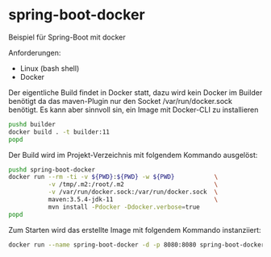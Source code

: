 # spring-boot-docker

Beispiel für Spring-Boot mit docker

Anforderungen:
- Linux (bash shell)
- Docker


Der eigentliche Build findet in Docker statt, dazu wird kein Docker im Builder 
benötigt da das maven-Plugin nur den Socket /var/run/docker.sock benötigt.
Es kann aber sinnvoll sin, ein Image mit Docker-CLI zu installieren

```bash
pushd builder
docker build . -t builder:11
popd
```

Der Build wird im Projekt-Verzeichnis mit folgendem Kommando ausgelöst:

```bash
pushd spring-boot-docker
docker run --rm -ti -v ${PWD}:${PWD} -w ${PWD}           \
           -v /tmp/.m2:/root/.m2                         \
           -v /var/run/docker.sock:/var/run/docker.sock  \
           maven:3.5.4-jdk-11                            \
           mvn install -Pdocker -Ddocker.verbose=true
popd
```

Zum Starten wird das erstellte Image mit folgendem Kommando instanziiert:

```bash
docker run --name spring-boot-docker -d -p 8080:8080 spring-boot-docker:0.0.1-SNAPSHOT
```
